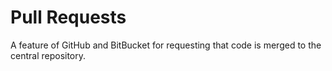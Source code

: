 # Pull Requests
A feature of GitHub and BitBucket for requesting that code is merged to the central repository.

